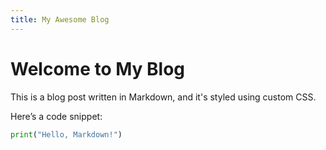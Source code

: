 ```yaml
---
title: My Awesome Blog
---
```


<link rel="stylesheet" type="text/css" href="styles.css">

# Welcome to My Blog

This is a blog post written in Markdown, and it's styled using custom CSS. 

Here’s a code snippet:

```python
print("Hello, Markdown!")
```
